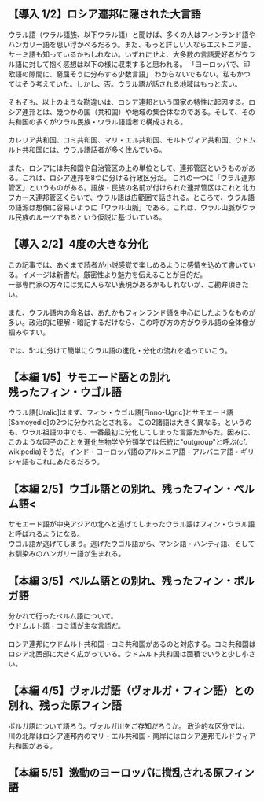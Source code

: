 ## 【導入 1/2】ロシア連邦に隠された大言語
ウラル語（ウラル語族、以下ウラル語）と聞けば、多くの人はフィンランド語やハンガリー語を思い浮かべるだろう。また、もっと詳しい人ならエストニア語、サーミ語も知っているかもしれない。いずれにせよ、大多数の言語愛好者がウラル語に対して抱く感想は以下の様に収束すると思われる。
「ヨーロッパで、印欧語の隙間に、窮屈そうに分布する少数言語」
わからないでもない。私もかつてはそう考えていた。しかし、否。ウラル語が話される地域はもっと広い。<br><br>そもそも、以上のような勘違いは、ロシア連邦という国家の特性に起因する。ロシア連邦とは、幾つかの国（共和国）や地域の集合体なのである。そして、その共和国の多くがウラル民族・ウラル語話者で構成される。<br><br>カレリア共和国、コミ共和国、マリ・エル共和国、モルドヴィア共和国、ウドムルト共和国には、ウラル語話者が多く住んでいる。<br><br>また、ロシアには共和国や自治管区の上の単位として、連邦管区というものがある。これは、ロシア連邦を8つに分ける行政区分だ。
これの一つに「ウラル連邦管区」というものがある。語族・民族の名前が付けられた連邦管区はこれと北カフカース連邦管区くらいで、ウラル語は広範囲で話される。ところで、ウラル語の語源は想像に容易いように「ウラル山脈」である。これは、ウラル山脈がウラル民族のルーツであるという仮説に基づいている。
## 【導入 2/2】4度の大きな分化
この記事では、あくまで読者が小説感覚で楽しめるように感情を込めて書いている。イメージは新書だ。厳密性より魅力を伝えることが目的だ。<br>一部専門家の方々には気に入らない表現があるかもしれないが、ご勘弁頂きたい。<br><br>また、ウラル語内の命名は、あたかもフィンランド語を中心にしたようなものが多い。政治的に理解・暗記するだけなら、この呼び方の方がウラル語の全体像が掴みやすい。<br><br>では、5つに分けて簡単にウラル語の進化・分化の流れを追っていこう。
## 【本編 1/5】サモエード語との別れ<br>残ったフィン・ウゴル語
ウラル語[Uralic]はまず、フィン・ウゴル語[Finno-Ugric]とサモエード語[Samoyedic]の2つに分かれたとされる。
この2諸語は大きく異なる。というのも、ウラル祖語の中でも、一番最初に分化してしまった言語だからだ。因みに、このような因子のことを進化生物学や分類学では伝統に"outgroup"と呼ぶ(cf. wikipedia)そうだ。インド・ヨーロッパ語のアルメニア語・アルバニア語・ギリシャ語もこれにあたるだろう。
## 【本編 2/5】ウゴル語との別れ、残ったフィン・ペルム語<
サモエード語が中央アジアの北へと逃げてしまったウラル語はフィン・ウラル語と呼ばれるようになる。<br>ウゴル語が逃げてしまう。逃げたウゴル語から、マンシ語・ハンティ語、そしてお馴染みのハンガリー語が生まれる。
## 【本編 3/5】ペルム語との別れ、残ったフィン・ボルガ語
分かれて行ったペルム語について。<br>ウドムルト語・コミ語が主な言語だ。<br><br>ロシア連邦にウドムルト共和国・コミ共和国があるのと対応する。コミ共和国はロシア北西部に大きく広がっている。ウドムルト共和国は面積でいうと少し小さい。
## 【本編 4/5】ヴォルガ語（ヴォルガ・フィン語）との別れ、残った原フィン語
ボルガ語について語ろう。ヴォルガ川をご存知だろうか。
政治的な区分では、川の北岸はロシア連邦内のマリ・エル共和国・南岸にはロシア連邦モルドヴィア共和国がある。
## 【本編 5/5】激動のヨーロッパに撹乱される原フィン語
